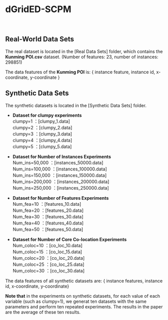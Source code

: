 # dGridED-SCPM

<br>

Real-World Data Sets<br>
-------
The real dataset is located in the [Real Data Sets] folder, which contains the **Kunming POI.csv** dataset. (Number of features: 23, number of instances: 298851)
<br>

The data features of the **Kunming POI** is: { instance feature, instance id, x-coordinate, y-coordinate }
<br>

Synthetic Data Sets<br>
-------

The synthetic datasets is located in the [Synthetic Data Sets] folder.

* **Dataset for clumpy experiments**<br>
  clumpy=1 ：[clumpy_1.data] <br>
  clumpy=2 ：[clumpy_2.data] <br>
  clumpy=3 ：[clumpy_3.data] <br>
  clumpy=4 ：[clumpy_4.data] <br>
  clumpy=5 ：[clumpy_5.data] <br>

* **Dataset for Number of Instances Experiments**<br>
  Num_ins=50,000  ：[instances_50000.data] <br>
  Num_ins=100,000 ：[instances_100000.data] <br>
  Num_ins=150,000 ：[instances_150000.data] <br>
  Num_ins=200,000 ：[instances_200000.data] <br>
  Num_ins=250,000 ：[instances_250000.data] <br>

* **Dataset for Number of Features Experiments**<br>
  Num_fea=10 ：[features_10.data] <br>
  Num_fea=20 ：[features_20.data] <br>
  Num_fea=30 ：[features_30.data] <br>
  Num_fea=40 ：[features_40.data] <br>
  Num_fea=50 ：[features_50.data] <br>

* **Dataset for Number of Core Co-location Experiments**<br>
  Num_coloc=10 ：[co_loc_10.data] <br>
  Num_coloc=15 ：[co_loc_15.data] <br>
  Num_coloc=20 ：[co_loc_20.data] <br>
  Num_coloc=25 ：[co_loc_25.data] <br>
  Num_coloc=30 ：[co_loc_30.data] <br>
  
The data features of all synthetic datasets are: { instance features, instance id, x-coordinate, y-coordinate}

**Note that** in the experiments on synthetic datasets, for each value of each variable (such as clumpy=1), we generat ten datasets with the same parameters and perform ten repeated experiments. The results in the paper are the average of these ten results.
